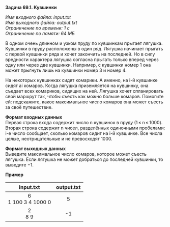 **Задача 69.1. Кувшинки**

*Имя входного файла: input.txt  
Имя выходного файла: output.txt  
Ограничение по времени: 1 с  
Ограничение по памяти: 64 МБ*

В одном очень длинном и узком пруду по кувшинкам прыгает лягушка. Кувшинки в пруду расположены в один ряд. Лягушка начинает прыгать с первой кувшинки ряда и хочет закончить на последней. Но в силу вредности характера лягушка согласна прыгать только вперед через одну или через две кувшинки. Например, с кувшинки номер 1 она может прыгнуть лишь на кувшинки номер 3 и номер 4.

На некоторых кувшинках сидят комарики. А именно, на i-й кувшинке сидят ai комаров. Когда лягушка приземляется на кувшинку, она съедает всех комариков, сидящих на ней. Лягушка хочет спланировать свой маршрут так, чтобы съесть как можно больше комаров. Помогите ей: подскажите, какое максимальное число комаров она может съесть за своё путешествие.

**Формат входных данных**  
Первая строка входа содержит число n кувшинок в пруду (1 ≤ n ≤ 1000). Вторая строка содержит n чисел, разделённых одиночными пробелами: i-е число сообщает, сколько комаров сидит на i-й кувшинке. Все числа целые, неотрицательные и не превосходят 1000.

**Формат выходных данных**  
Выведите максимальное число комаров, которое может съесть лягушка. Если лягушка не может добраться до последней кувшинки, то выведите −1.

**Пример**

|       input.txt       | output.txt |
|:---------------------:|:----------:|
| 6<br>1 100 3 4 1000 0 | 5          |
| 2<br>8 9              | -1         |
